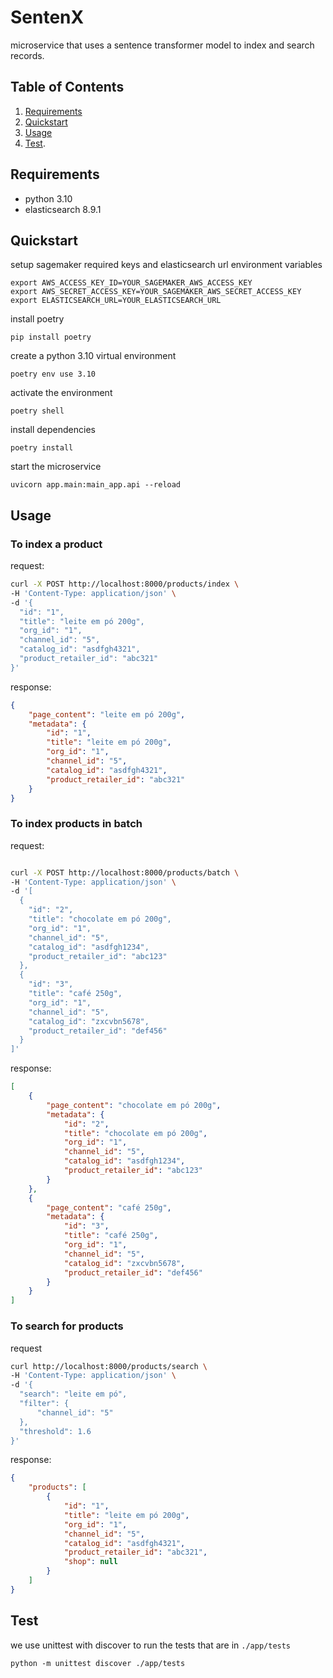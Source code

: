 # SentenX

microservice that uses a sentence transformer model to index and search records.

## Table of Contents

1. [Requirements](#requirements)
2. [Quickstart](#quickstart)
3. [Usage](#usage)
4. [Test](#test).

## Requirements

* python 3.10
* elasticsearch 8.9.1

## Quickstart

setup sagemaker required keys and elasticsearch url environment variables
```
export AWS_ACCESS_KEY_ID=YOUR_SAGEMAKER_AWS_ACCESS_KEY
export AWS_SECRET_ACCESS_KEY=YOUR_SAGEMAKER_AWS_SECRET_ACCESS_KEY
export ELASTICSEARCH_URL=YOUR_ELASTICSEARCH_URL
```

install poetry
```
pip install poetry
```

create a python 3.10 virtual environment
```
poetry env use 3.10
```

activate the environment
```
poetry shell
```

install dependencies
```
poetry install
```

start the microservice
```
uvicorn app.main:main_app.api --reload
```

## Usage

### To index a product

request:
```bash
curl -X POST http://localhost:8000/products/index \
-H 'Content-Type: application/json' \
-d '{
  "id": "1",
  "title": "leite em pó 200g",
  "org_id": "1",
  "channel_id": "5",
  "catalog_id": "asdfgh4321",
  "product_retailer_id": "abc321"
}'
```
response:
```json
{
    "page_content": "leite em pó 200g",
    "metadata": {
        "id": "1",
        "title": "leite em pó 200g",
        "org_id": "1",
        "channel_id": "5",
        "catalog_id": "asdfgh4321",
        "product_retailer_id": "abc321"
    }
}
```

### To index products in batch

request:
```bash

curl -X POST http://localhost:8000/products/batch \
-H 'Content-Type: application/json' \
-d '[
  {
    "id": "2",
    "title": "chocolate em pó 200g",
    "org_id": "1",
    "channel_id": "5",
    "catalog_id": "asdfgh1234",
    "product_retailer_id": "abc123"
  },
  {
    "id": "3",
    "title": "café 250g",
    "org_id": "1",
    "channel_id": "5",
    "catalog_id": "zxcvbn5678",
    "product_retailer_id": "def456"
  }
]'
```

response:
```json
[
    {
        "page_content": "chocolate em pó 200g",
        "metadata": {
            "id": "2",
            "title": "chocolate em pó 200g",
            "org_id": "1",
            "channel_id": "5",
            "catalog_id": "asdfgh1234",
            "product_retailer_id": "abc123"
        }
    },
    {
        "page_content": "café 250g",
        "metadata": {
            "id": "3",
            "title": "café 250g",
            "org_id": "1",
            "channel_id": "5",
            "catalog_id": "zxcvbn5678",
            "product_retailer_id": "def456"
        }
    }
]
```

### To search for products

request
```bash
curl http://localhost:8000/products/search \
-H 'Content-Type: application/json' \
-d '{
  "search": "leite em pó",
  "filter": {
      "channel_id": "5"
  },
  "threshold": 1.6
}'
```
response:
```json
{
    "products": [
        {
            "id": "1",
            "title": "leite em pó 200g",
            "org_id": "1",
            "channel_id": "5",
            "catalog_id": "asdfgh4321",
            "product_retailer_id": "abc321",
            "shop": null
        }
    ]
}
```

## Test

we use unittest with discover to run the tests that are in `./app/tests`
```
python -m unittest discover ./app/tests
```
